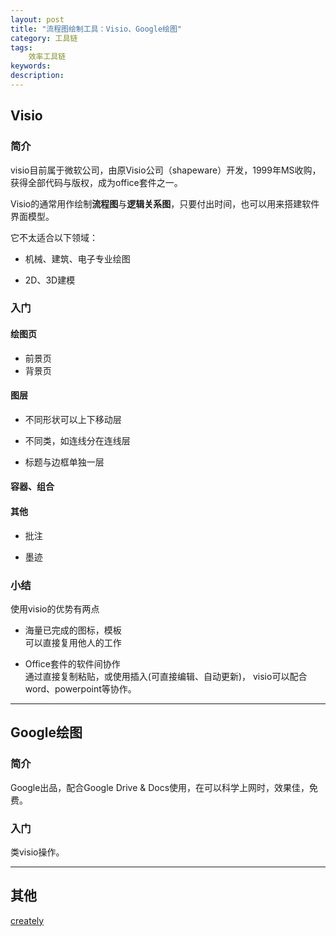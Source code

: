 ```yaml
---
layout: post
title: "流程图绘制工具：Visio、Google绘图"
category: 工具链
tags: 
    效率工具链
keywords: 
description: 
---
```


## Visio

### 简介
visio目前属于微软公司，由原Visio公司（shapeware）开发，1999年MS收购，
获得全部代码与版权，成为office套件之一。

Visio的通常用作绘制**流程图**与**逻辑关系图**，只要付出时间，也可以用来搭建软件界面模型。

它不太适合以下领域：

* 机械、建筑、电子专业绘图

* 2D、3D建模


###  入门

#### 绘图页
* 前景页
* 背景页

#### 图层
* 不同形状可以上下移动层

* 不同类，如连线分在连线层

* 标题与边框单独一层

#### 容器、组合

#### 其他
*  批注

*  墨迹

### 小结
使用visio的优势有两点

* 海量已完成的图标，模板  
可以直接复用他人的工作

* Office套件的软件间协作  
通过直接复制粘贴，或使用插入(可直接编辑、自动更新)，
visio可以配合word、powerpoint等协作。


---
## Google绘图

### 简介
Google出品，配合Google Drive & Docs使用，在可以科学上网时，效果佳，免费。

### 入门
类visio操作。


---
## 其他

[creately](https://creately.com)
